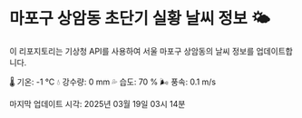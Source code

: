 
# 마포구 상암동 초단기 실황 날씨 정보 🌤️

이 리포지토리는 기상청 API를 사용하여 서울 마포구 상암동의 날씨 정보를 업데이트합니다. 

🌡️ 기온: -1 ℃
💧 강수량: 0 mm
💦 습도: 70 %
🌬️ 풍속: 0.1 m/s

마지막 업데이트 시각: 2025년 03월 19일 03시 14분    
